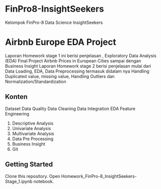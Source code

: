 # FinPro8-InsightSeekers
Kelompok FinPro-8 Data Science InsightSeekers

# Airbnb Europe EDA Project
Laporan Homework stage 1  ini berisi penjelasan ,  Exploratory Data Analysis (EDA) Final Project Airbnb Prices in European Cities sampai dengan Business Insight
Laporan Homework stage 2  berisi penjelasan mulai dari Data Loading, EDA, Data Preprocessing termasuk didalam nya Handling Duplicated value, missing value, Handling Outliers dan Normalization/Standardization 

## Konten
Dataset
Data Quality
Data Cleaning
Data Integration
EDA
Feature Engineering
 
1. Descriptive Analysis
2. Univariate Analysis
3. Multivariate Analysis
4. Data Pre Processing
5. Business Insight
6. Git 

## Getting Started
Clone this repository.
Open Homework_FinPro-8_InsightSeekers-Stage_1.ipynb notebook.


